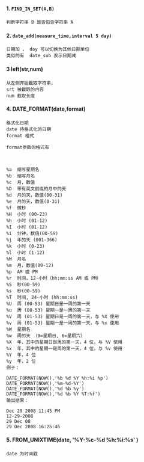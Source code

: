 #### 1. `FIND_IN_SET(A,B)`

	判断字符串 B 是否包含字符串 A

#### 2. `date_add(measure_time,interval 5 day)`

	日期加 ， day 可以切换为其他日期单位
	类似的有  date_sub 表示日期减

#### 3 left(str,num)

	从左侧开始截取字符串，
	srt 被截取的内容
	num 截取长度

#### 4. DATE_FORMAT(date,format)

	格式化日期
	date 待格式化的日期
	format 格式 

	format参数的格式有
	
	 
	
	%a	缩写星期名
	%b	缩写月名
	%c	月，数值
	%D	带有英文前缀的月中的天
	%d	月的天，数值(00-31)
	%e	月的天，数值(0-31)
	%f	微秒
	%H	小时 (00-23)
	%h	小时 (01-12)
	%I	小时 (01-12)
	%i	分钟，数值(00-59)
	%j	年的天 (001-366)
	%k	小时 (0-23)
	%l	小时 (1-12)
	%M	月名
	%m	月，数值(00-12)
	%p	AM 或 PM
	%r	时间，12-小时（hh:mm:ss AM 或 PM）
	%S	秒(00-59)
	%s	秒(00-59)
	%T	时间, 24-小时 (hh:mm:ss)
	%U	周 (00-53) 星期日是一周的第一天
	%u	周 (00-53) 星期一是一周的第一天
	%V	周 (01-53) 星期日是一周的第一天，与 %X 使用
	%v	周 (01-53) 星期一是一周的第一天，与 %x 使用
	%W	星期名
	%w	周的天 （0=星期日, 6=星期六）
	%X	年，其中的星期日是周的第一天，4 位，与 %V 使用
	%x	年，其中的星期一是周的第一天，4 位，与 %v 使用
	%Y	年，4 位
	%y	年，2 位
	例子：
	
	DATE_FORMAT(NOW(),'%b %d %Y %h:%i %p')  
	DATE_FORMAT(NOW(),'%m-%d-%Y')  
	DATE_FORMAT(NOW(),'%d %b %y')  
	DATE_FORMAT(NOW(),'%d %b %Y %T:%f') 
	输出结果：
	
	Dec 29 2008 11:45 PM  
	12-29-2008  
	29 Dec 08  
	29 Dec 2008 16:25:46 

#### 5. FROM_UNIXTIME(date, '%Y-%c-%d %h:%i:%s' )

	date 为时间戳

